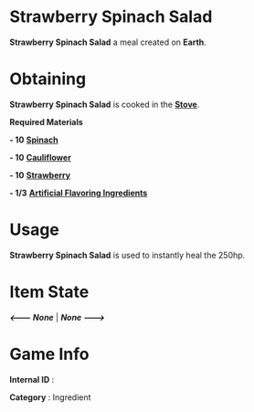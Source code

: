 # Strawberry Spinach Salad

**Strawberry Spinach Salad** a meal created on **Earth**.

# Obtaining

**Strawberry Spinach Salad** is cooked in the [**Stove**]().

**Required Materials**

**- 10** [**Spinach**](https://github.com/AlphaMC0/Lone-Martian/blob/main/Ingredients/Spinach.md)

**- 10** [**Cauliflower**](https://github.com/AlphaMC0/Lone-Martian/blob/main/Ingredients/Cauliflower.md)

**- 10** [**Strawberry**](https://github.com/AlphaMC0/Lone-Martian/blob/main/Ingredients/Onions.md)

**- 1/3** [**Artificial Flavoring Ingredients**](https://github.com/AlphaMC0/Lone-Martian/blob/main/Ingredients/Strawberry.md)

# Usage

**Strawberry Spinach Salad** is used to instantly heal the 250hp.

# Item State

***<--- None*** | ***None --->***

# Game Info

**Internal ID** : 

**Category** : Ingredient
